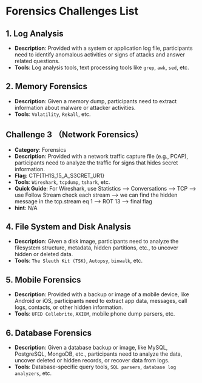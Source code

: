 # Forensics Challenges List

## 1. Log Analysis
- **Description**: Provided with a system or application log file, participants need to identify anomalous activities or signs of attacks and answer related questions.
- **Tools**: Log analysis tools, text processing tools like `grep`, `awk`, `sed`, etc.

## 2. Memory Forensics
- **Description**: Given a memory dump, participants need to extract information about malware or attacker activities.
- **Tools**: `Volatility`, `Rekall`, etc.

## Challenge 3 （Network Forensics）
- **Category**: Forensics
- **Description**: Provided with a network traffic capture file (e.g., PCAP), participants need to analyze the traffic for signs that hides secret information.
- **Flag**: CTF{TH1S_15_A_S3CRET_UR1}
- **Tools**: `Wireshark`, `tcpdump`, `tshark`, etc.
- **Quick Guide**: For Wireshark, use Statistics --> Conversations --> TCP --> use Follow Stream check each stream --> we can find the hidden message in the tcp.stream eq 1 --> ROT 13 --> final flag
- **hint**: N/A

## 4. File System and Disk Analysis
- **Description**: Given a disk image, participants need to analyze the filesystem structure, metadata, hidden partitions, etc., to uncover hidden or deleted data.
- **Tools**: `The Sleuth Kit (TSK)`, `Autopsy`, `binwalk`, etc.

## 5. Mobile Forensics
- **Description**: Provided with a backup or image of a mobile device, like Android or iOS, participants need to extract app data, messages, call logs, contacts, or other hidden information.
- **Tools**: `UFED Cellebrite`, `AXIOM`, mobile phone dump parsers, etc.

## 6. Database Forensics
- **Description**: Given a database backup or image, like MySQL, PostgreSQL, MongoDB, etc., participants need to analyze the data, uncover deleted or hidden records, or recover data from logs.
- **Tools**: Database-specific query tools, `SQL parsers`, `database log analyzers`, etc.
